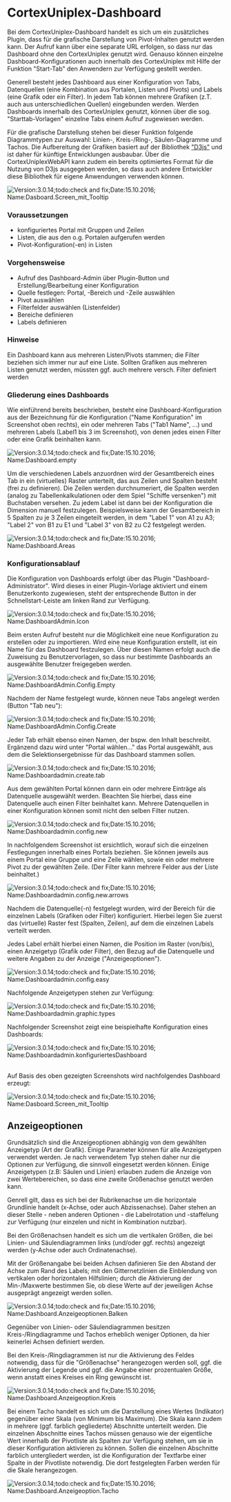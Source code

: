 CortexUniplex-Dashboard 
=================

Bei dem CortexUniplex-Dashboard handelt es sich um ein zusätzliches Plugin,
dass für die grafische Darstellung von Pivot-Inhalten genutzt werden
kann. Der Aufruf kann über eine separate URL erfolgen, so dass nur das
Dashboard ohne den CortexUniplex genutzt wird. Genauso können einzelne
Dashboard-Konfigurationen auch innerhalb des CortexUniplex mit Hilfe der
Funktion "Start-Tab" den Anwendern zur Verfügung gestellt werden.

Generell besteht jedes Dashboard aus einer Konfiguration von Tabs,
Datenquellen (eine Kombination aus Portalen, Listen und Pivots) und
Labels (eine Grafik oder ein Filter). In jedem Tab können mehrere
Grafiken (z.T. auch aus unterschiedlichen Quellen) eingebunden werden.
Werden Dashboards innerhalb des CortexUniplex genutzt, können über die sog.
"Starttab-Vorlagen" einzelne Tabs einem Aufruf zugewiesen werden.

Für die grafische Darstellung stehen bei dieser Funktion folgende
Diagrammtypen zur Auswahl: Linien-, Kreis-/Ring-, Säulen-Diagramme und
Tachos. Die Aufbereitung der Grafiken basiert auf der Bibliothek
["D3js"](https://github.com/mbostock/d3/wiki/Gallery) und ist daher
für künftige Entwicklungen ausbaubar. Über die CortexUniplexWebAPI
kann zudem ein bereits optimiertes Format für die Nutzung von D3js
ausgegeben werden, so dass auch andere Entwickler diese Bibliothek für
eigene Anwendungen verwenden können.

![Version:3.0.14;todo:check and fix;Date:15.10.2016; Name:Dasboard.Screen\_mit\_Tooltip](images/206fff7e2420202020212024.png)

### Voraussetzungen

- konfiguriertes Portal mit Gruppen und Zeilen
- Listen, die aus den o.g. Portalen aufgerufen werden
- Pivot-Konfiguration(-en) in Listen

### Vorgehensweise

- Aufruf des Dashboard-Admin über Plugin-Button und Erstellung/Bearbeitung einer Konfiguration
- Quelle festlegen: Portal, -Bereich und -Zeile auswählen
- Pivot auswählen
- Filterfelder auswählen (Listenfelder)
- Bereiche definieren
- Labels definieren

### Hinweise

Ein Dashboard kann aus mehreren Listen/Pivots stammen; die Filter
beziehen sich immer nur auf eine Liste. Sollten Grafiken aus mehreren
Listen genutzt werden, müssten ggf. auch mehrere versch. Filter
definiert werden

### Gliederung eines Dashboards

Wie einführend bereits beschrieben, besteht eine Dashboard-Konfiguration
aus der Bezeichnung für die Konfiguration ("Name Konfiguration" im
Screenshot oben rechts), ein oder mehreren Tabs ("Tab1 Name", \...)
und mehreren Labels (Label1 bis 3 im Screenshot), von denen jedes einen
Filter oder eine Grafik beinhalten kann.

![Version:3.0.14;todo:check and fix;Date:15.10.2016; Name:Dashboard.empty](images/207021394020202020212024.png)

Um die verschiedenen Labels anzuordnen wird der Gesamtbereich eines Tab
in ein (virtuelles) Raster unterteilt, das aus Zeilen und Spalten
besteht (frei zu definieren). Die Zeilen werden durchnumeriert, die
Spalten werden (analog zu Tabellenkalkulationen oder dem Spiel "Schiffe
versenken") mit Buchstaben versehen. Zu jedem Label ist dann bei der
Konfiguration die Dimension manuell festzulegen. Beispielsweise kann der
Gesamtbereich in 5 Spalten zu je 3 Zeilen eingeteilt werden, in dem
"Label 1" von A1 zu A3; "Label 2" von B1 zu E1 und "Label 3" von
B2 zu C2 festgelegt werden.

![Version:3.0.14;todo:check and fix;Date:15.10.2016; Name:Dashboard.Areas](images/207021395920202020212024.png)

### Konfigurationsablauf

Die Konfiguration von Dashboards erfolgt über das Plugin
"Dashboard-Administrator". Wird dieses in einer Plugin-Vorlage
aktiviert und einem Benutzerkonto zugewiesen, steht der entsprechende
Button in der Schnellstart-Leiste am linken Rand zur Verfügung.

![Version:3.0.14;todo:check and fix;Date:15.10.2016; Name:DashboardAdmin.Icon](images/206fff61a120202020212024.png)

Beim ersten Aufruf besteht nur die Möglichkeit eine neue Konfiguration
zu erstellen oder zu importieren. Wird eine neue Konfiguration erstellt,
ist ein Name für das Dashboard festzulegen. Über diesen Namen erfolgt
auch die Zuweisung zu Benutzervorlagen, so dass nur bestimmte Dashboards
an ausgewählte Benutzer freigegeben werden. 

![Version:3.0.14;todo:check and fix;Date:15.10.2016; Name:DashboardAdmin.Config.Empty](images/206fff61cb20202020212024.png)

Nachdem der Name festgelegt wurde, können neue Tabs angelegt werden
(Button "Tab neu"):

![Version:3.0.14;todo:check and fix;Date:15.10.2016; Name:DashboardAdmin.Config.Create](images/206fff624820202020212024.png)

Jeder Tab erhält ebenso einen Namen, der bspw. den Inhalt beschreibt.
Ergänzend dazu wird unter "Portal wählen\..." das Portal ausgewählt,
aus dem die Selektionsergebnisse für das Dashboard stammen sollen.

![Version:3.0.14;todo:check and fix;Date:15.10.2016; Name:Dashboardadmin.create.tab](images/206fff628920202020212024.png)

Aus dem gewählten Portal können dann ein oder mehrere Einträge als
Datenquelle ausgewählt werden. Beachten Sie hierbei, dass eine
Datenquelle auch einen Filter beinhaltet kann. Mehrere Datenquellen in
einer Konfiguration können somit nicht den selben Filter nutzen.

![Version:3.0.14;todo:check and fix;Date:15.10.2016; Name:Dashboardadmin.config.new](images/206fff62b020202020212024.png)

In nachfolgendem Screenshot ist ersichtlich, worauf sich die einzelnen
Festlegungen innerhalb eines Portals beziehen. Sie können jeweils aus
einem Portal eine Gruppe und eine Zeile wählen, sowie ein oder mehrere
Pivot zu der gewählten Zeile. (Der Filter kann mehrere Felder aus der
Liste beinhaltet.)

![Version:3.0.14;todo:check and fix;Date:15.10.2016; Name:Dashboardadmin.config.new.arrows](images/206fff62d820202020212024.png)

Nachdem die Datenquelle(-n) festgelegt wurden, wird der Bereich für die
einzelnen Labels (Grafiken oder Filter) konfiguriert. Hierbei legen Sie
zuerst das (virtuelle) Raster fest (Spalten, Zeilen), auf dem die
einzelnen Labels verteilt werden.

Jedes Label erhält hierbei einen Namen, die Position im Raster
(von/bis), einen Anzeigetyp (Grafik oder Filter), den Bezug auf die
Datenquelle und weitere Angaben zu der Anzeige ("Anzeigeoptionen").

![Version:3.0.14;todo:check and fix;Date:15.10.2016; Name:Dashboardadmin.config.easy](images/206fff62fe20202020212024.png)

Nachfolgende Anzeigetypen stehen zur Verfügung:

![Version:3.0.14;todo:check and fix;Date:15.10.2016; Name:Dashboardadmin.graphic.types](images/206fff634520202020212024.png)

Nachfolgender Screenshot zeigt eine beispielhafte Konfiguration eines
Dashboards:

![Version:3.0.14;todo:check and fix;Date:15.10.2016; Name:Dashboardadmin.konfiguriertesDashboard](images/206fff7e4920202020212024.png) 

Auf Basis des oben gezeigten Screenshots wird nachfolgendes Dashboard
erzeugt:

![Version:3.0.14;todo:check and fix;Date:15.10.2016; Name:Dasboard.Screen_mit_Tooltip](images/206fff7e2420202020212024.png)

Anzeigeoptionen
---------------

Grundsätzlich sind die Anzeigeoptionen abhängig von dem gewählten Anzeigetyp (Art der Grafik). Einige Parameter können für alle Anzeigetypen verwendet werden. Je nach verwendetem Typ stehen daher nur die Optionen zur Verfügung, die sinnvoll eingesetzt werden können. Einige Anzeigetypen (z.B: Säulen und Linien) erlauben zudem die Anzeige von zwei Wertebereichen, so dass eine zweite Größenachse genutzt werden kann.

Genrell gilt, dass es sich bei der Rubrikenachse um die horizontale Grundlinie handelt (x-Achse, oder auch Abzissenachse). Daher stehen an dieser Stelle - neben anderen Optionen - die Labelrotation und -staffelung zur Verfügung (nur einzelen und nicht in Kombination nutzbar).

Bei den Größenachsen handelt es sich um die vertikalen Größen, die bei Linien- und Säulendiagrammen links (und/oder ggf. rechts) angezeigt werden (y-Achse oder auch Ordinatenachse).

Mit der Größenangabe bei beiden Achsen dafinieren Sie den Abstand der Achse zum Rand des Labels; mit den Gitternetzlinien die Einblendung von vertikalen oder horizontalen Hilfslinien; durch die Aktivierung der Min-/Maxwerte bestimmen Sie, ob diese Werte auf der jeweiligen Achse ausgeprägt angezeigt werden sollen.

![Version:3.0.14;todo:check and fix;Date:15.10.2016; Name:Dashboard.Anzeigeoptionen.Balken](images/207021736e20202020212024.png)

Gegenüber von Linien- oder Säulendiagrammen besitzen Kreis-/Ringdiagramme und Tachos erheblich weniger Optionen, da hier keinerlei Achsen definiert werden.

Bei den Kreis-/Ringdiagrammen ist nur die Aktivierung des Feldes notwendig, dass für die "Größenachse" herangezogen werden soll, ggf. die Aktivierung der Legende und ggf. die Angabe einer prozentualen Größe, wenn anstatt eines Kreises ein Ring gewünscht ist.

![Version:3.0.14;todo:check and fix;Date:15.10.2016; Name:Dashboard.Anzeigeoption.Kreis](images/207022ae2a20202020212024.png)

Bei einem Tacho handelt es sich um die Darstellung eines Wertes (Indikator) gegenüber einer Skala (von Minimum bis Maximum). Die Skala kann zudem in mehrere (ggf. farblich gegliederte) Abschnitte unterteilt werden. Die einzelnen Abschnitte eines Tachos müssen genauso wie der eigentliche Wert innerhalb der Pivotliste als Spalten zur Verfügung stehen, um sie in dieser Konfiguration aktivieren zu können. Sollen die einzelnen Abschnitte farblich untergliedert werden, ist die Konfiguration der Textfarbe einer Spalte in der Pivotliste notwendig. Die dort festgelegten Farben werden für die Skale herangezogen.

![Version:3.0.14;todo:check and fix;Date:15.10.2016; Name:Dashboard.Anzeigeoption.Tacho](images/207022ae5620202020212024.png)
